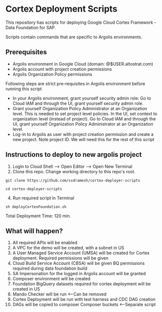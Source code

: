 # Cortex Deployment Scripts
This repository has scripts for deploying Google Cloud Cortex Framework - Data Foundation for SAP.

Scripts contain commands that are specific to Argolis environments.

## Prerequisites
- Argolis environment in Google Cloud (domain: @$USER.altostrat.com)
- Argolis account with project creation permissions
- Argolis Organization Policy permissions

Following steps are strict pre-requisites in Argolis environment before running this script
- In your Argolis environment, grant yourself security admin role: Go to Cloud IAM and through the UI, grant yourself security admin role. 
- Grant yourself Organization Policy Administrator at an Organization level.  This is needed to set project level policies.  In the UI, set context to organization level (instead of project).  Go to Cloud IAM and through the UI, grant yourself Organization Policy Administrator at an Organization level.
- Log-in to Argolis as user with project creation permission and create a new project.  Note project ID. We will need this for the rest of this script

## Instructions to deploy to new argolis project
1. Login to Cloud Shell --> Open Editor --> Open New Terminal
2. Clone this repo.  Change working directory to this repo's root.
```shell
git clone https://github.com/ssdramesh/cortex-deployer-scripts
```
```shell
cd cortex-deployer-scripts
```
4. Run required script in Terminal
```shell
sh deployCortexFoundation.sh
```
Total Deployment Time: 120 min.

## What will happen?
1. All required APIs will be enabled
2. A VPC for the demo will be created, with a subnet in US
3. A User Managed Service Account (UMSA) will be created for Cortex deployment.  Required permissions will be given
4. Cloud Build Service Account (CBSA) will be given BQ permissions required during data foundation build
5. SA Impersonation for the logged in Argolis account will be granted
6. Composer environment will be created
7. Foundation BigQuery datasets required for cortex deployment will be created in US
8. Mando Checker will be run  <--Can be removed
9. Cortex Deployment will be run with test harness and CDC DAG creation
10. DAGs will be copied to composer Composer buckets <--Separate script
